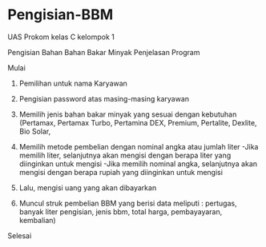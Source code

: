 # Pengisian-BBM
UAS Prokom kelas C kelompok 1

Pengisian Bahan Bahan Bakar Minyak
Penjelasan Program

Mulai
  1. Pemilihan untuk nama Karyawan
  2. Pengisian password atas masing-masing karyawan
  3. Memilih jenis bahan bakar minyak yang sesuai dengan kebutuhan 
     (Pertamax, Pertamax Turbo, Pertamina DEX, Premium, Pertalite, Dexlite, Bio Solar,
  4. Memilih metode pembelian dengan nominal angka atau jumlah liter
      -Jika memilih liter, selanjutnya akan mengisi dengan berapa liter yang             diinginkan untuk mengisi
      -Jika memilih nominal angka, selanjutnya akan mengisi dengan berapa rupiah yang diinginkan untuk mengisi
    
   5. Lalu, mengisi uang yang akan dibayarkan 
   6. Muncul struk pembelian BBM yang berisi data meliputi : pertugas, banyak liter pengisian, jenis bbm, total harga, pembayayaran, kembalian)
   
   
Selesai

